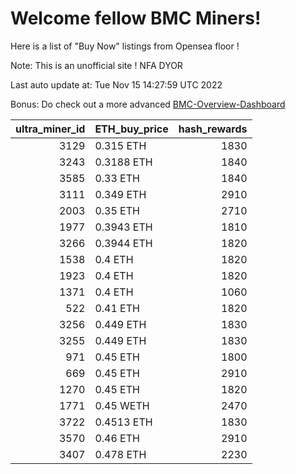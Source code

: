 # Welcome fellow BMC Miners!
Here is a list of "Buy Now" listings from Opensea floor !

Note: This is an unofficial site ! NFA DYOR

Last auto update at: Tue Nov 15 14:27:59 UTC 2022

Bonus: Do check out a more advanced [BMC-Overview-Dashboard](https://dune.com/defifunk/BMC-Overview-Dashboard)


|   ultra_miner_id | ETH_buy_price   |   hash_rewards |
|-----------------:|:----------------|---------------:|
|             3129 | 0.315 ETH       |           1830 |
|             3243 | 0.3188 ETH      |           1840 |
|             3585 | 0.33 ETH        |           1840 |
|             3111 | 0.349 ETH       |           2910 |
|             2003 | 0.35 ETH        |           2710 |
|             1977 | 0.3943 ETH      |           1810 |
|             3266 | 0.3944 ETH      |           1820 |
|             1538 | 0.4 ETH         |           1820 |
|             1923 | 0.4 ETH         |           1820 |
|             1371 | 0.4 ETH         |           1060 |
|              522 | 0.41 ETH        |           1820 |
|             3256 | 0.449 ETH       |           1830 |
|             3255 | 0.449 ETH       |           1830 |
|              971 | 0.45 ETH        |           1800 |
|              669 | 0.45 ETH        |           2910 |
|             1270 | 0.45 ETH        |           1820 |
|             1771 | 0.45 WETH       |           2470 |
|             3722 | 0.4513 ETH      |           1830 |
|             3570 | 0.46 ETH        |           2910 |
|             3407 | 0.478 ETH       |           2230 |